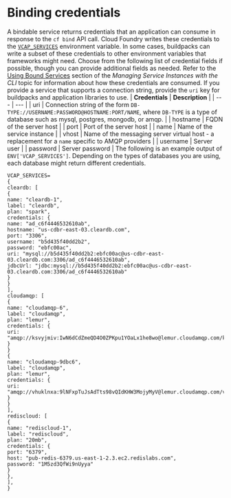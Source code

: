 # Binding credentials
A bindable service returns credentials that an application can consume in response to the `cf bind` API call.
Cloud Foundry writes these credentials to the
[`VCAP_SERVICES`](https://docs.cloudfoundry.org/devguide/deploy-apps/environment-variable.html#VCAP-SERVICES) environment variable.
In some cases, buildpacks can write a subset of these credentials to other
environment variables that frameworks might need.
Choose from the following list of credential fields if possible, though you can provide additional fields as
needed.
Refer to the
[Using Bound Services](https://docs.cloudfoundry.org/devguide/services/managing-services.html#use)
section of the *Managing Service Instances with the CLI* topic for information about how these
credentials are consumed.
If you provide a service that supports a connection string, provide the `uri` key for
buildpacks and application libraries to use.
| **Credentials** | **Description** |
| --- | --- |
| uri | Connection string of the form `DB-TYPE://USERNAME:PASSWORD@HOSTNAME:PORT/NAME`,
where `DB-TYPE` is a type of database such as mysql, postgres, mongodb, or amqp. |
| hostname | FQDN of the server host |
| port | Port of the server host |
| name | Name of the service instance |
| vhost | Name of the messaging server virtual host - a replacement for a `name` specific to AMQP providers |
| username | Server user |
| password | Server password |
The following is an example output of `ENV['VCAP_SERVICES']`.
Depending on the types of databases you are using, each database might return different
credentials.
```
VCAP_SERVICES=
{
cleardb: [
{
name: "cleardb-1",
label: "cleardb",
plan: "spark",
credentials: {
name: "ad_c6f4446532610ab",
hostname: "us-cdbr-east-03.cleardb.com",
port: "3306",
username: "b5d435f40dd2b2",
password: "ebfc00ac",
uri: "mysql://b5d435f40dd2b2:ebfc00ac@us-cdbr-east-03.cleardb.com:3306/ad_c6f4446532610ab",
jdbcUrl: "jdbc:mysql://b5d435f40dd2b2:ebfc00ac@us-cdbr-east-03.cleardb.com:3306/ad_c6f4446532610ab"
}
}
],
cloudamqp: [
{
name: "cloudamqp-6",
label: "cloudamqp",
plan: "lemur",
credentials: {
uri: "amqp://ksvyjmiv:IwN6dCdZmeQD4O0ZPKpu1YOaLx1he8wo@lemur.cloudamqp.com/ksvyjmiv"
}
}
{
name: "cloudamqp-9dbc6",
label: "cloudamqp",
plan: "lemur",
credentials: {
uri: "amqp://vhuklnxa:9lNFxpTuJsAdTts98vQIdKHW3MojyMyV@lemur.cloudamqp.com/vhuklnxa"
}
}
],
rediscloud: [
{
name: "rediscloud-1",
label: "rediscloud",
plan: "20mb",
credentials: {
port: "6379",
host: "pub-redis-6379.us-east-1-2.3.ec2.redislabs.com",
password: "1M5zd3QfWi9nUyya"
}
},
],
}
```